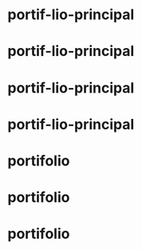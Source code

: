# portif-lio-principal
# portif-lio-principal
# portif-lio-principal
# portif-lio-principal
# portifolio
# portifolio
# portifolio
